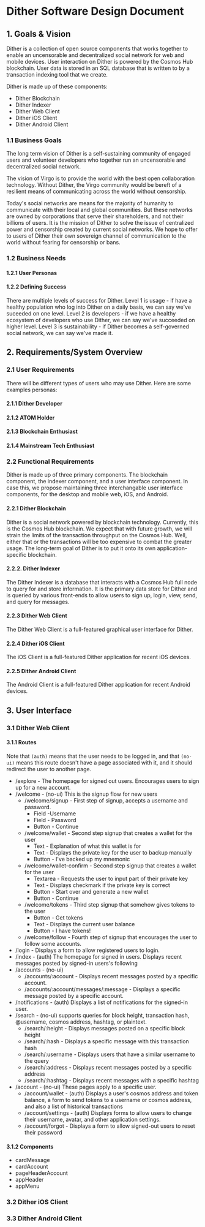 # Dither Software Design Document

## 1. Goals & Vision

Dither is a collection of open source components that works together to enable an uncensorable and decentralized social network for web and mobile devices. User interaction on Dither is powered by the Cosmos Hub blockchain. User data is stored in an SQL database that is written to by a transaction indexing tool that we create.

Dither is made up of these components:

* Dither Blockchain
* Dither Indexer
* Dither Web Client
* Dither iOS Client
* Dither Android Client

### 1.1 Business Goals

The long term vision of Dither is a self-sustaining community of engaged users and volunteer developers who together run an uncensorable and decentralized social network.

The vision of Virgo is to provide the world with the best open collaboration technology. Without Dither, the Virgo community would be bereft of a resilient means of communicating across the world without censorship.

Today's social networks are means for the majority of humanity to communicate with their local and global communities. But these networks are owned by corporations that serve their shareholders, and not their billions of users. It is the mission of Dither to solve the issue of centralized power and censorship created by current social networks. We hope to offer to users of Dither their own sovereign channel of communication to the world without fearing for censorship or bans.

### 1.2 Business Needs

#### 1.2.1 User Personas

#### 1.2.2 Defining Success

There are multiple levels of success for Dither. Level 1 is usage - if have a healthy population who log into Dither on a daily basis, we can say we've suceeded on one level. Level 2 is developers - if we have a healthy ecosystem of developers who use Dither, we can say we've succeeded on higher level. Level 3 is sustainability - if Dither becomes a self-governed social network, we can say we've made it.

## 2. Requirements/System Overview

### 2.1 User Requirements
There will be different types of users who may use Dither. Here are some examples personas:

#### 2.1.1 Dither Developer
#### 2.1.2 ATOM Holder
#### 2.1.3 Blockchain Enthusiast
#### 2.1.4 Mainstream Tech Enthusiast

### 2.2 Functional Requirements

Dither is made up of three primary components. The blockchain component, the indexer component, and a user interface component. In case this, we propose maintaining three interchangable user interface components, for the desktop and mobile web, iOS, and Android.

#### 2.2.1 Dither Blockchain

Dither is a social network powered by blockchain technology. Currently, this is the Cosmos Hub blockchain. We expect that with future growth, we will strain the limits of the transaction throughput on the Cosmos Hub. Well, either that or the transactions will be too expensive to combat the greater usage. The long-term goal of Dither is to put it onto its own application-specific blockchain.

#### 2.2.2. Dither Indexer

The Dither Indexer is a database that interacts with a Cosmos Hub full node to query for and store information. It is the primary data store for Dither and is queried by various front-ends to allow users to sign up, login, view, send, and query for messages.

#### 2.2.3 Dither Web Client

The Dither Web Client is a full-featured graphical user interface for Dither.

#### 2.2.4 Dither iOS Client

The iOS Client is a full-featured Dither application for recent iOS devices.

#### 2.2.5 Dither Android Client

The Android Client is a full-featured Dither application for recent Android devices.

## 3. User Interface

### 3.1 Dither Web Client

#### 3.1.1 Routes

Note that `(auth)` means that the user needs to be logged in, and that `(no-ui)` means this route doesn't have a page associated with it, and it should redirect the user to another page.

* /explore - The homepage for signed out users. Encourages users to sign up for a new account.
* /welcome - (no-ui) This is the signup flow for new users
  * /welcome/signup - First step of signup, accepts a username and password.
      * Field -Username
      * Field - Password
      * Button - Continue
  * /welcome/wallet - Second step signup that creates a wallet for the user
      * Text - Explanation of what this wallet is for
      * Text - Displays the private key for the user to backup manually
      * Button - I've backed up my mnemonic
  * /welcome/wallet-confirm - Second step signup that creates a wallet for the user
      * Textarea - Requests the user to input part of their private key
      * Text - Displays checkmark if the private key is correct
      * Button - Start over and generate a new wallet
      * Button - Continue
  * /welcome/tokens - Third step signup that somehow gives tokens to the user
      * Button - Get tokens
      * Text - Displays the current user balance
      * Button - I have tokens!
  * /welcome/follow - Fourth step of signup that encourages the user to follow some accounts.
* /login - Displays a form to allow registered users to login.
* /index - (auth) The homepage for signed in users. Displays recent messages posted by signed-in users's following
* /accounts - (no-ui)
  * /accounts/:account - Displays recent messages posted by a specific account.
  * /accounts/:account/messages/:message - Displays a specific message posted by a specific account.
* /notifications - (auth) Displays a list of notifications for the signed-in user.
* /search - (no-ui) supports queries for block height, transaction hash, @username, cosmos address, hashtag, or plaintext.
  * /search/:height - Displays messages posted on a specific block height
  * /search/:hash - Displays a specific message with this transaction hash
  * /search/:username - Displays users that have a similar username to the query
  * /search/:address - Displays recent messages posted by a specific address
  * /search/:hashtag - Displays recent messages with a specific hashtag
* /account - (no-ui) These pages apply to a specific user.
  * /account/wallet - (auth) Displays a user's cosmos address and token balance, a form to send tokens to a username or cosmos address, and also a list of historical transactions
  * /account/settings - (auth) Displays forms to allow users to change their username, avatar, and other application settings.
  * /account/forgot - Displays a form to allow signed-out users to reset their password

#### 3.1.2 Components

* cardMessage
* cardAccount
* pageHeaderAccount
* appHeader
* appMenu

### 3.2 Dither iOS Client
### 3.3 Dither Android Client
